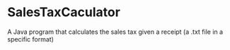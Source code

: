 # SalesTaxCaculator
A Java program that calculates the sales tax given a receipt (a .txt file in a specific format)  
